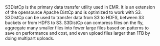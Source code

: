 S3DistCp is the primary data transfer utility used in EMR. 
It is an extension of the opensource Apache DistCp and is optimized to work with S3.
S3DistCp can be used to transfer data from S3 to HDFS, between S3 buckets or from HDFS to S3.
S3DistCp can compress files on the fly, aggregate many smaller files into fewer large files based on patterns to save on performance and cost, and even upload files larger than 1TB by doing multipart uploads.